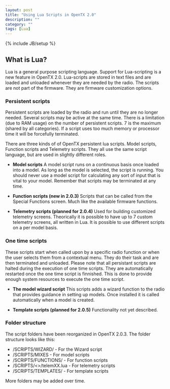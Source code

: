 ```yaml
---
layout: post
title: "Using Lua Scripts in OpenTX 2.0"
description: ""
category: ""
tags: [Lua]
---
```

{% include JB/setup %}

## What is Lua?
Lua is a general purpose scripting language. Support for Lua-scripting is a new feature in OpenTX 2.0. Lua-scripts are stored in text files and are loaded and unloaded whenever they are needed by the radio. The scripts are not part of the firmware. They are firmware customization options.

### Persistent scripts
Persistent scripts are loaded by the radio and run until they are no longer needed. Several scripts may be active at the same time. There is a limitation (due to RAM usage) on the number of persistent scripts. 7 is the maximum (shared by all categories). If a script uses too much memory or processor time it will be forcefully terminated.

There are three kinds of of OpenTX persistent lua scripts. Model scripts, Function scripts and Telemetry scripts. They all use the same script language, but are used in slightly different roles. 

- **Model scripts**
  A model script runs on a continuous basis once loaded into a model. As long as the model is selected, the script is running. You should never use a model script for calculating any sort of input that is vital to your model. Remember that scripts may be terminated at any time. 

- **Function scripts (new in 2.0.3)**
  Scripts that can be called from the Special Functions screen. Much like the available firmware functions.  

- **Telemetry scripts (planned for 2.0.4)**
  Used for building customized telemetry screens. Theorically it is possible to have up to 7 custom telemetry screens, all written in Lua. It is possible to use different scripts on a per model basis.

### One time scripts

These scripts start when called upon by a specific radio function or when the user selects them from a contextual menu. They do their task and are then terminated and unloaded.
Please note that all persistant scripts are halted during the execution of one time scripts. They are automatically restarted once the one time script is finnished. This is done to provide enough system resources to execute the one time script.

- **The model wizard script**
  This scripts adds a wizard function to the radio that provides guidance in setting up models. Once installed it is called automatically when a model is created.

- **Template scripts (planned for 2.0.5)**
  Functionality not yet described.


### Folder structure
The script folders have been reorganized in OpenTX 2.0.3. The folder structure looks like this:

* /SCRIPTS/WIZARD/ - For the Wizard script
* /SCRIPTS/MIXES - For model scripts
* /SCRIPTS/FUNCTIONS/ - For function scripts
* /SCRIPTS/<<modelname>>/telemXX.lua - For telemetry scripts
* /SCRIPTS/TEMPLATES/ - For template scripts 

More folders may be added over time. 
